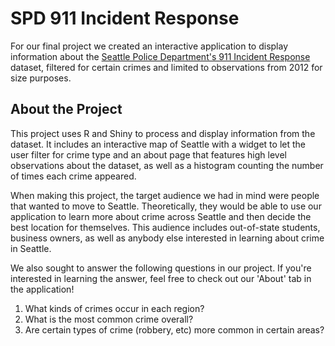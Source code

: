 # SPD 911 Incident Response
For our final project we created an interactive application to display information about the [Seattle Police Department's 911 Incident Response](https://data.seattle.gov/Public-Safety/Seattle-Police-Department-911-Incident-Response/3k2p-39jp) dataset, filtered for certain crimes and limited to observations from 2012 for size purposes.

## About the Project

This project uses R and Shiny to process and display information from the dataset. It includes an interactive map of Seattle with a widget to let the user filter for crime type and an about page that features high level observations about the dataset, as well as a histogram counting the number of times each crime appeared.

When making this project, the target audience we had in mind were people that wanted to move to Seattle. Theoretically, they would be able to use our application to learn more about crime across Seattle and then decide the best location for themselves. This audience includes out-of-state students, business owners, as well as anybody else interested in learning about crime in Seattle.

We also sought to answer the following questions in our project. If you're interested in learning the answer, feel free to check out our 'About' tab in the application!

1. What kinds of crimes occur in each region?
2. What is the most common crime overall?
3. Are certain types of crime (robbery, etc) more common in certain areas?
